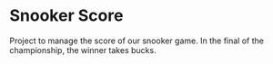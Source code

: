 # Snooker Score

Project to manage the score of our snooker game. In the final of the championship, the winner takes bucks.
